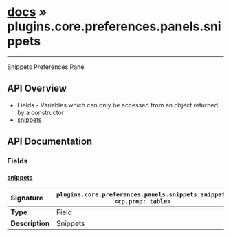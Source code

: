 # [docs](index.md) » plugins.core.preferences.panels.snippets
---

Snippets Preferences Panel

## API Overview
* Fields - Variables which can only be accessed from an object returned by a constructor
 * [snippets](#snippets)

## API Documentation

### Fields

#### [snippets](#snippets)
| <span style="float: left;">**Signature**</span> | <span style="float: left;">`plugins.core.preferences.panels.snippets.snippets <cp.prop: table>` </span>                                                          |
| -----------------------------------------------------|---------------------------------------------------------------------------------------------------------|
| **Type**                                             | Field |
| **Description**                                      | Snippets |


